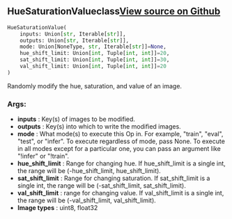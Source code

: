 ## HueSaturationValue<span class="tag">class</span><a class="sourcelink" href=https://github.com/fastestimator/fastestimator/blob/r1.1/fastestimator/op/numpyop/univariate/hue_saturation_value.py/#L24-L57>View source on Github</a>
```python
HueSaturationValue(
	inputs: Union[str, Iterable[str]],
	outputs: Union[str, Iterable[str]],
	mode: Union[NoneType, str, Iterable[str]]=None,
	hue_shift_limit: Union[int, Tuple[int, int]]=20,
	sat_shift_limit: Union[int, Tuple[int, int]]=30,
	val_shift_limit: Union[int, Tuple[int, int]]=20
)
```
Randomly modify the hue, saturation, and value of an image.


<h3>Args:</h3>

* **inputs** :  Key(s) of images to be modified.
* **outputs** :  Key(s) into which to write the modified images.
* **mode** :  What mode(s) to execute this Op in. For example, "train", "eval", "test", or "infer". To execute        regardless of mode, pass None. To execute in all modes except for a particular one, you can pass an argument        like "!infer" or "!train".
* **hue_shift_limit** :  Range for changing hue. If hue_shift_limit is a single int, the range will be        (-hue_shift_limit, hue_shift_limit).
* **sat_shift_limit** :  Range for changing saturation. If sat_shift_limit is a single int, the range will be        (-sat_shift_limit, sat_shift_limit).
* **val_shift_limit** :  range for changing value. If val_shift_limit is a single int, the range will be        (-val_shift_limit, val_shift_limit).
* **Image types** :     uint8, float32



